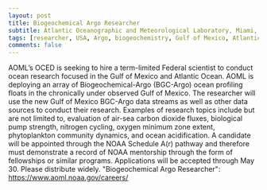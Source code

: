 ```yaml
---
layout: post
title: Biogeochemical Argo Researcher
subtitle: Atlantic Oceanographic and Meteorological Laboratory, Miami, FL, USA
tags: [researcher, USA, Argo, biogeochemistry, Gulf of Mexico, Atlantic]
comments: false
---
```


AOML’s OCED is seeking to hire a term-limited Federal scientist to conduct ocean research focused in the Gulf of Mexico and Atlantic Ocean. AOML is deploying an array of Biogeochemical-Argo (BGC-Argo) ocean profiling floats in the chronically under observed Gulf of Mexico. The researcher will use the new Gulf of Mexico BGC-Argo data streams as well as other data sources to conduct their research. Examples of research topics include but are not limited to, evaluation of air-sea carbon dioxide fluxes, biological pump strength, nitrogen cycling, oxygen minimum zone extent, phytoplankton community dynamics, and ocean acidification. A candidate will be appointed through the NOAA Schedule A(r) pathway and therefore must demonstrate a record of NOAA mentorship through the form of fellowships or similar programs. Applications will be accepted through May 30. Please distribute widely. "Biogeochemical Argo Researcher": <https://www.aoml.noaa.gov/careers/>


